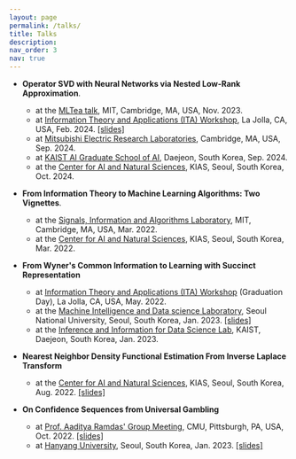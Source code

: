 ```yaml
---
layout: page
permalink: /talks/
title: Talks
description:
nav_order: 3
nav: true
---
```


- **Operator SVD with Neural Networks via Nested Low-Rank Approximation**.
  - at the [MLTea talk](https://calendar.csail.mit.edu/events/270823), MIT, Cambridge, MA, USA, Nov. 2023.
  - at [Information Theory and Applications (ITA) Workshop](https://ita.ucsd.edu), La Jolla, CA, USA, Feb. 2024. [[slides]](../assets/pdf/talks/neuralsvd_2024_ita.pdf)
  - at [Mitsubishi Electric Research Laboratories](https://www.merl.com/), Cambridge, MA, USA, Sep. 2024.
  - at [KAIST AI Graduate School of AI](https://gsai.kaist.ac.kr/), Daejeon, South Korea, Sep. 2024.
  - at the [Center for AI and Natural Sciences](https://kias.re.kr/kias/activities/seminars/view.do?seqno=PGN1720240814-0002&menuNo=404003&schoolsCd=CP&centrspgmsCd=&sdate=2024-08-14&edate=&mjrcdnm=&searchCnd=1&searchWord=&pageIndex=2), KIAS, Seoul, South Korea, Oct. 2024.
- **From Information Theory to Machine Learning Algorithms: Two Vignettes**.
  - at the [Signals, Information and Algorithms Laboratory](https://www.rle.mit.edu/sia/), MIT, Cambridge, MA, USA, Mar. 2022.
  - at the [Center for AI and Natural Sciences](https://www.kias.re.kr/kias/activities/seminars/view.do?seqno=PGN1720220217-0002&menuNo=404003), KIAS, Seoul, South Korea, Mar. 2022.

- **From Wyner's Common Information to Learning with Succinct Representation**
  - at [Information Theory and Applications (ITA) Workshop](https://ita.ucsd.edu) (Graduation Day), La Jolla, CA, USA, May. 2022.
  - at the [Machine Intelligence and Data science Laboratory](https://mindlab-snu.github.io/), Seoul National University, Seoul, South Korea, Jan. 2023. [[slides]](../assets/pdf/talks/wyner_2023.pdf)
  - at the [Inference and Information for Data Science Lab](https://iids.kaist.ac.kr/), KAIST, Daejeon, South Korea, Jan. 2023.

- **Nearest Neighbor Density Functional Estimation From Inverse Laplace Transform**
  - at the [Center for AI and Natural Sciences](https://www.kias.re.kr/kias/activities/seminars/view.do?seqno=PGN1720220804-0001&menuNo=404003), KIAS, Seoul, South Korea, Aug. 2022. [[slides]](../assets/pdf/talks/knn_2022_kias.pdf)

- **On Confidence Sequences from Universal Gambling**
  - at [Prof. Aaditya Ramdas' Group Meeting](https://www.stat.cmu.edu/~aramdas), CMU, Pittsburgh, PA, USA, Oct. 2022. [[slides]](../assets/pdf/talks/gambling_2022_cmu.pdf)
  - at [Hanyang University](), Seoul, South Korea, Jan. 2023. [[slides]](../assets/pdf/talks/gambling_2023_hanyang.pdf)

